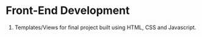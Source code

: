 # Front-End Development

1. Templates/Views for final project built using HTML, CSS and Javascript.
